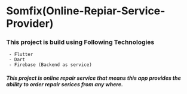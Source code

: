 # Somfix(Online-Repiar-Service-Provider)

### This project is build using Following Technologies
     - Flutter
     - Dart
     - Firebase (Backend as service)

#####  This project is online repair service that means this app provides the ability to order repair serices from any where.